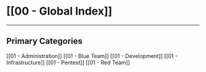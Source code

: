 # [[00 - Global Index]]

***
## Primary Categories
[[01 - Administration]]
[[01 - Blue Team]]
[[01 - Development]]
[[01 - Infrastructure]]
[[01 - Pentest]]
[[01 - Red Team]]
